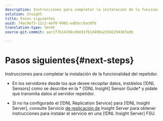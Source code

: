 ```yaml
---
description: Instrucciones para completar la instalación de la funcionalidad del repetidor.
solution: Insight
title: Pasos siguientes
uuid: 74ac9ef3-11c2-4af0-9901-edbbcc8ac0fb
translation-type: tm+mt
source-git-commit: aec1f7b14198cdde91f61d490a235022943bfedb

---
```



# Pasos siguientes{#next-steps}

Instrucciones para completar la instalación de la funcionalidad del repetidor.

* En los servidores desde los que desee recopilar datos, instálelos [!DNL Sensors] como se describe en la * [!DNL Insight] Sensor Guide* y pídale que transmita datos al servidor repetidor.

* Si no ha configurado el [!DNL Replication Service] para [!DNL Insight Server], consulte Servicio [de replicación de](../../../../home/c-inst-svr/c-ins-svr-rep-svc/c-ins-svr-rep-svc.md#concept-926e654e80d943a0b6ac44a82a510d92) Insight Server para obtener instrucciones para instalar el servicio en una [!DNL Insight Server] FSU.

